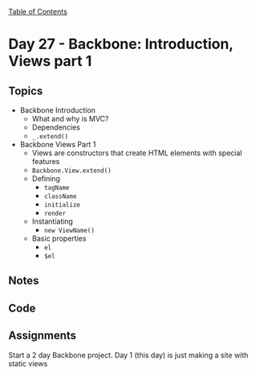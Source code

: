 [Table of Contents](/README.md)

# Day 27 - Backbone: Introduction, Views part 1

## Topics
* Backbone Introduction
  * What and why is MVC?
  * Dependencies
  * `_.extend()`
* Backbone Views Part 1
  * Views are constructors that create HTML elements with special features
  * `Backbone.View.extend()`
  * Defining
    * `tagName`
    * `className`
    * `initialize`
    * `render`
  * Instantiating
    * `new ViewName()`
  * Basic properties
    * `el`
    * `$el`

## Notes
<!-- More detailed notes from class, including whiteboard photos etc -->

## Code
<!-- Make sure to update the XX in the folder name if you uncomment this block-->
<!-- [Code we wrote in class today](https://github.com/TIY-Austin-Front-End-Engineering/Curriculum/tree/feb2016/notes/day-27/code) -->

## Assignments
Start a 2 day Backbone project. Day 1 (this day) is just making a site with static views

